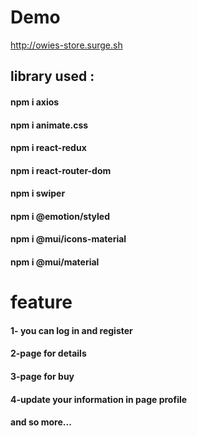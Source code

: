 # Demo

http://owies-store.surge.sh

## library used :

#### npm i axios
#### npm i animate.css
#### npm i react-redux
#### npm i react-router-dom
#### npm i swiper
#### npm i @emotion/styled
#### npm i @mui/icons-material
#### npm i @mui/material


# feature
#### 1- you can log in and register
#### 2-page for details
#### 3-page for buy
#### 4-update your information in page profile
#### and so more...
